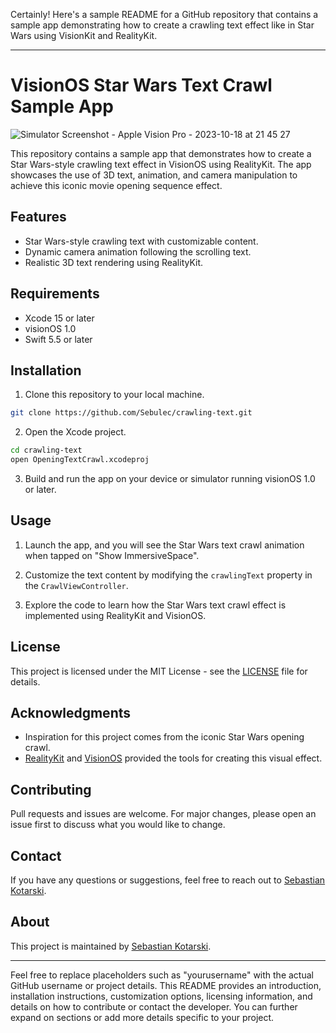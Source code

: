 Certainly! Here's a sample README for a GitHub repository that contains a sample app demonstrating how to create a crawling text effect like in Star Wars using VisionKit and RealityKit.

---

# VisionOS Star Wars Text Crawl Sample App

![Simulator Screenshot - Apple Vision Pro - 2023-10-18 at 21 45 27](https://github.com/Sebulec/crawling-text/assets/11884019/a4d7aabb-6b0c-4314-9a4e-c624605f28df)


This repository contains a sample app that demonstrates how to create a Star Wars-style crawling text effect in VisionOS using RealityKit. The app showcases the use of 3D text, animation, and camera manipulation to achieve this iconic movie opening sequence effect.

## Features

- Star Wars-style crawling text with customizable content.
- Dynamic camera animation following the scrolling text.
- Realistic 3D text rendering using RealityKit.

## Requirements

- Xcode 15 or later
- visionOS 1.0
- Swift 5.5 or later

## Installation

1. Clone this repository to your local machine.

```bash
git clone https://github.com/Sebulec/crawling-text.git
```

2. Open the Xcode project.

```bash
cd crawling-text
open OpeningTextCrawl.xcodeproj
```

3. Build and run the app on your device or simulator running visionOS 1.0 or later.

## Usage

1. Launch the app, and you will see the Star Wars text crawl animation when tapped on "Show ImmersiveSpace".

2. Customize the text content by modifying the `crawlingText` property in the `CrawlViewController`.

3. Explore the code to learn how the Star Wars text crawl effect is implemented using RealityKit and VisionOS.

## License

This project is licensed under the MIT License - see the [LICENSE](LICENSE) file for details.

## Acknowledgments

- Inspiration for this project comes from the iconic Star Wars opening crawl.
- [RealityKit](https://developer.apple.com/documentation/realitykit) and [VisionOS](https://developer.apple.com/documentation/vision/vision_kit) provided the tools for creating this visual effect.

## Contributing

Pull requests and issues are welcome. For major changes, please open an issue first to discuss what you would like to change.

## Contact

If you have any questions or suggestions, feel free to reach out to [Sebastian Kotarski](https://github.com/Sebulec).

## About

This project is maintained by [Sebastian Kotarski](https://github.com/Sebulec).

---

Feel free to replace placeholders such as "yourusername" with the actual GitHub username or project details. This README provides an introduction, installation instructions, customization options, licensing information, and details on how to contribute or contact the developer. You can further expand on sections or add more details specific to your project.
